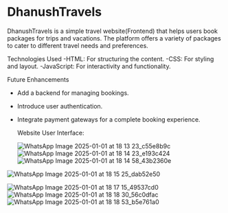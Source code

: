 # DhanushTravels
DhanushTravels is a simple travel website(Frontend) that helps users book packages for trips and vacations. The platform offers a variety of packages to cater to different travel needs and preferences.

Technologies Used
-HTML: For structuring the content.
-CSS: For styling and layout.
-JavaScript: For interactivity and functionality.

Future Enhancements
- Add a backend for managing bookings.
- Introduce user authentication.
- Integrate payment gateways for a complete booking experience.

  Website User Interface:

  ![WhatsApp Image 2025-01-01 at 18 13 23_c55e8b9c](https://github.com/user-attachments/assets/11c17756-129e-4fbc-9c72-b3602b0eadde)
![WhatsApp Image 2025-01-01 at 18 14 23_e193c424](https://github.com/user-attachments/assets/58091690-5071-4ff0-9f64-11114f58bb17)
![WhatsApp Image 2025-01-01 at 18 14 58_43b2360e](https://github.com/user-attachments/assets/47110b22-bfcd-443e-97bb-618ca887cdc7)

![WhatsApp Image 2025-01-01 at 18 15 25_dab52e50](https://github.com/user-attachments/assets/1ebbee0e-af22-42bf-a731-782afb314ed6)

![WhatsApp Image 2025-01-01 at 18 17 15_49537cd0](https://github.com/user-attachments/assets/4cd84eae-2b64-434d-894b-b9c535b1e51c)
![WhatsApp Image 2025-01-01 at 18 18 30_56c0dfac](https://github.com/user-attachments/assets/dbcebf0b-9a5c-4638-b7d4-5b465f3da0ee)
![WhatsApp Image 2025-01-01 at 18 18 53_b5e761a0](https://github.com/user-attachments/assets/ab84bcd3-5397-4480-ae06-fba3981187ab)
